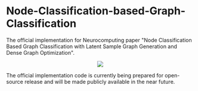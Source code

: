 # Node-Classification-based-Graph-Classification
The official implementation for Neurocomputing paper "Node Classification Based Graph Classification with Latent Sample Graph Generation and Dense Graph Optimization".
<div align="center">
  <img src="[https://github.com/******/dbscan_clustering_algorithm/blob/master/data/DBSCAN.png](https://github.com/TWoodKayak/Node-Classification-based-Graph-Classification/blob/main/Model.png)">
</div>

The official implementation code is currently being prepared for open-source release and will be made publicly available in the near future.
